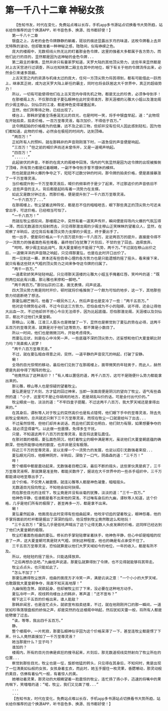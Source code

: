 # 第一千八十二章 神秘女孩
        【告知书友，时代在变化，免费站点难以长存，手机app多书源站点切换看书大势所趋，站长给你推荐的这个换源APP，听书音色多、换源、找书都好使！】
       第一千八十二章
       银盘之上，古老的金色令牌静静的躺着，斑驳的痕迹显露出岁月的味道，这枚令牌看上去并无特殊的波动，但却散发着一种神秘之感，隐隐间，似有峥嵘之色。
       庞大的楼阁中，无数视线火热无比的盯着那金色令牌，这里的强者大多都属于各方势力，而他们此行的目的，显然都是因为这神秘的金色令牌...
       第二殿主的事情，显然并非只有曼荼罗知道，天罗大陆的其他顶尖势力，这些年来显然都是对上古天宫进行过调查，所以也知晓第二殿主在其中的地位，眼下有关于他的令牌流传出来，必然会引来诸多觊觎。
       上古天宫之内的资源与机缘太过的庞大，任何一方顶尖势力将其得到，都有可能借此一跃而上，继承其正统，成为这天罗大陆上新任的霸主，同时也将会跃居这大千世界中，真正的超级势力！
       所以，一切有可能使得他们在上古天宫内夺得先机之物，都是无比的珍贵，必须争夺到手！
       在那楼阁上方，不仅那四皇子夏弘眼神在此时变得凌厉，那天涯楼的沁雅大小姐以及潜龙阁的少阁主穆山，剑仙宗的江凌，都是神色变得凝重起来。
       显然，他们所等待之物，已经出现了。
       楼台上，那韩非望着全场垂涎无比的目光，也是呵呵一笑，将手中银盘举起，道：“此物现在开始拍卖，拍卖价格，一百万至尊灵液，每次加价，不得低于百万。”
       这令牌起拍的价格极为的低廉，远不及之前三物，但却并没有任何人因此感到轻松，因为他们都知道，此物的价格，必然会在极短的时间内，达到顶峰。
       “两百万！”
       正如所有人的预料，就在那韩非的声音刚刚落下时，一道急促的声音便是响起。
       “三百万！”但之前的喊价声尚还未曾传开，又是一道喝声响起。
       “四百万！”
       “......”
       此起彼伏的声音，不断的在庞大的阁楼中回荡，场内的气氛显然是因为这令牌的出现被推倒了顶峰，所有势力都是红着眼睛，一副不争夺到手誓不摆休的模样。
       而也就是这种火爆的争夺之下，短短不过数分钟的时间，那令牌的拍卖价格，便是直接暴涨了一千万至尊灵液。
       当价格提升到一千万至尊灵液后，喊价的频率终于是少了起来，不过那追价的声音依旧不少，这些声音的主人，背后都是起码有着一流势力在支撑。
       如此又是数分钟过去，而那价格，便是提升到了一千六百万至尊灵液。
       “一千六百万了...”
       在那阁楼上，牧尘望着这种阵仗，都是忍不住的暗暗咂舌，眼下那些真正的顶尖势力可还未曾出手，可这价格，已经相当可怕了。
       “一千八百万！”
       而就在牧尘感叹间，那楼阁之中，突然有着一道笑声传开，瞬间便是将场内火爆的气氛压得一滞，而后无数道目光投射而去，只见得那潜龙阁的少阁主穆山正笑眯眯的望着众人，显然，在观察了半晌后，这位背后有着顶尖势力支撑的少阁主，终于要出手了。
       他一出手，便是将价格从一千六百万提升到一千八百万，足足两百万的提升，直接是令得不少一流势力的强者面色有些难看，最终他们在犹豫了片刻后，不甘的坐了回去，选择放弃。
       “呵呵，穆少阁主如此阔气，我大夏皇朝也不能弱了气势，两千万。”不过就在穆山出价之后，一道懒洋洋的声音随之响起，只见得那夏弘，也是在此时开口出价了。
       而一见到这一幕，原本还有些侥幸心理的各方势力也是只能遗憾的摇了摇头，看来接下来，就只有看这些财大气粗的顶尖势力之间来争夺这令牌的归属了。
       “两千一百万。”
       一道柔软娇笑声轻轻响起，只见得那天涯楼的沁雅大小姐玉手掩着红唇，笑吟吟的道：“既然两位如此有兴趣，那沁雅也来掺和一脚吧。”
       “两千两百万。”那剑仙宗的江凌，面无表情，闷声说道。
       四大顶尖势力竟是同时开价，顿时就将价格推倒了一个颇为可怕的地步，这一下，其他那些势力彻底断绝了想法。
       那夏弘眼芒微闪，他看了一眼另外三人，然后声音也是变冷了一些：“两千五百万。”
       他对这令牌势在必得，不过今日这三方势力，恐怕会成为不小的阻碍，说不得，还会让得他大出血一次，不过他却并不担心今日无法得手，因为比起底蕴，恐怕那潜龙阁，天涯楼以及剑仙宗，都比不过他们大夏皇朝。
       那穆山，沁雅，江凌三人眉头也是微皱了一下，显然也是察觉到了夏弘的势在必得，这两千五百万的至尊灵液，就算是对于他们这等势力，都不算是小数目了。
       所以一时间，他们也是微微沉吟，开始考虑得失。
       而夏弘见状，则是在心中冷笑一声，一些底蕴不深的顶尖势力，还妄想和他们大夏皇朝比财力吗？简直痴人说梦！
       “两千八百万至尊灵液。”
       不过，就在夏弘暗自得意之间，突然，一道平静的声音突兀的响起，打破了安静。
       唰！
       全场的目光惊愕的移动，最后他们见到了在那阁楼上，面带微笑的年轻男子，而此人，赫然便是先前夺得了残阵的牧尘。
       “他竟然出了这种高价？！”有人难以置信的道，两千八百万，这可不是随便什么势力都能拿出来的。
       那沁雅，穆山等人也是惊疑的望着牧尘。
       夏弘更是怔了片刻，方才猛的回过神来，当即一张面庞便是阴沉的望向了牧尘，语气有些森然的道：“小子，这里可不是让你胡闹的地方，若是胡乱叫价的话，可是会付出代价的。”
       牧尘眼皮一抬，淡淡的道：“不牢四皇子提醒，不过这两千八百万，我大罗天域还是拿得出来的。”
       在其身后，谭秋等人对于牧尘的突然高价也是有点错愕，他们眼下手中的至尊灵液，除去先前牧尘使用的，总共就还只剩下三千万至尊灵液，而现在牧尘一口就是给叫了出去...
       不过虽然惊愕，但他们却并未说话，而且他们其实也明白，他们财力有限，如果想要争夺的话，就必须显得豪气，以此做一些震慑，免得多生干扰。
       只是，不知道这两千八百万的至尊灵液，能否将这夏弘震住。
       在那对面的楼阁，夏弘面色阴沉，他盯着牧尘的眼中满是寒光，虽说他们大夏皇朝底蕴的确颇深，但他所能够动用的额度，也并非是没有极限。
       将近三千万的至尊灵液，足以支撑一个一流势力的发展，也足以招引无数强者来投...
       夏弘眼光闪烁，他眼神阴厉，半晌后，深吸了一口气，阴森森的道：“三千万！”
       哗！
       整个楼阁中都是震动起来，无数强者目瞪口呆，最后不断的摇头，这些家伙真是疯了，三千万至尊灵液啊，那就算是准圣物，都能买数件了，据说在大千世界中的一些杀手组织中，三千万都能请动地至尊出手了。
       这个价格，不仅旁人被震慑，就连沁雅等人都是神色凝重，暗暗摇头。
       无数道目光投向牧尘，不知他会如何抉择。
       而在那些目光的注视下，牧尘竟是并没有丝毫的犹豫，淡淡的道：“三千一百万。”
       他神色平静，任谁都是看不出来他的深浅，不过唯有身后的九幽，谭秋等人知道，这个价格，几乎是他们所有的极限了，甚至再多一万，都是拿不出来。
       唰！
       夏弘霍然起身，他面庞在此时变得有些扭曲起来，他咬牙切齿的望着牧尘，眼神怨毒，他的手掌将面前的栏杆都是握出了深深的指印，他没想到牧尘竟然敢这么和他玩！
       “三千五百万！”夏弘几乎是低吼声喊出了这个让得无数人头皮发麻的价格，这同样已经达到了他们大夏皇朝的极限。
       牧尘盯着面色扭曲的夏弘，修长的手掌轻轻摩挲着扶手，他神色平静，但心中却是暗暗的叹息了一声，这大夏皇朝可真是财大气粗，拼到这种程度，他也的确是有点承受不住了。
       三千五百万至尊灵液，恐怕就算是以他们大罗天域如今的地位，一年的收入，都是有所不及。
       所以，他轻轻的摇了摇头，只能选择放弃。
       “之后再想办法吧。”九幽低声说道，那夏弘就算得到了令牌，也不见得就能够将其带走。
       牧尘点点头，也只能如此了。
       “怎么不加了？”
       那夏弘瞧得牧尘放弃，扭曲的面庞方才冷笑一声，满是讥讽之意：“一个小小的大罗天域，也敢跟我大夏皇朝争夺，简直不知天高地厚！”
       九幽俏脸含煞，就欲起身，但却被牧尘拦了下来，没必要在这种地方动手。
       夏弘冷哼一声，视线转向楼台上的韩非，寒声道：“还不宣布？”
       眼下这三千五百的价格出来，谁人能敌？
       那韩非闻言，也是连忙点头，就欲宣布拍卖结束，不过，就在他刚刚开口的那一瞬间，一道犹如珍珠落银盘般的娇俏之声，却是突然的在这楼阁中响起，然后犹如天雷一般，将所有人都是给劈傻了过去。
       “诶，等等，我出四千五百万。”
       静。
       整个楼阁中，一片死寂，那夏弘眼神似乎因为这个价格呆滞了一下，甚至连牧尘都是愣了下来，什么人竟然直接加了一千万至尊灵液？
       她当那是什么？豆子吗？
       谁加的？
       楼阁内，所有的目光仿佛是疯狂的搜寻起来，片刻后，那无数道视线突然射向了牧尘所在的位置...
       察觉到那些目光，牧尘也是一怔，旋即他猛的转头，只见得在其身后，不知何时，竟是出现了一位清美如仙般的女孩，女孩身着玄衣，而此时，她玉手握住一枚灵果，香腮嚼动，那灵动般的美目，仿佛有着仙气一般，有着惊人的美。
       她嚼动着灵果，那灵动的大眼睛望着一脸震惊的牧尘，连忙扬了扬小手，迅速的将嘴中的果肉咽下，笑嘻嘻的道：“喏，牧尘，我们又见面了哦...”
       ...
       ...
       【告知书友，时代在变化，免费站点难以长存，手机app多书源站点切换看书大势所趋，站长给你推荐的这个换源APP，听书音色多、换源、找书都好使！】